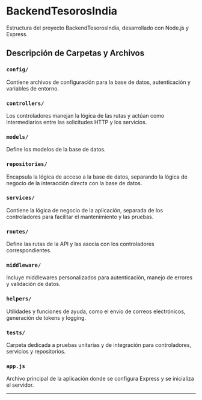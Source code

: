 # BackendTesorosIndia

Estructura del proyecto BackendTesorosIndia, desarrollado con Node.js y Express.

## Descripción de Carpetas y Archivos

### `config/`
Contiene archivos de configuración para la base de datos, autenticación y variables de entorno.

### `controllers/`
Los controladores manejan la lógica de las rutas y actúan como intermediarios entre las solicitudes HTTP y los servicios.

### `models/`
Define los modelos de la base de datos.

### `repositories/`
Encapsula la lógica de acceso a la base de datos, separando la lógica de negocio de la interacción directa con la base de datos.

### `services/`
Contiene la lógica de negocio de la aplicación, separada de los controladores para facilitar el mantenimiento y las pruebas.

### `routes/`
Define las rutas de la API y las asocia con los controladores correspondientes.

### `middleware/`
Incluye middlewares personalizados para autenticación, manejo de errores y validación de datos.

### `helpers/`
Utilidades y funciones de ayuda, como el envío de correos electrónicos, generación de tokens y logging.

### `tests/`
Carpeta dedicada a pruebas unitarias y de integración para controladores, servicios y repositorios.

### `app.js`
Archivo principal de la aplicación donde se configura Express y se inicializa el servidor.

---
